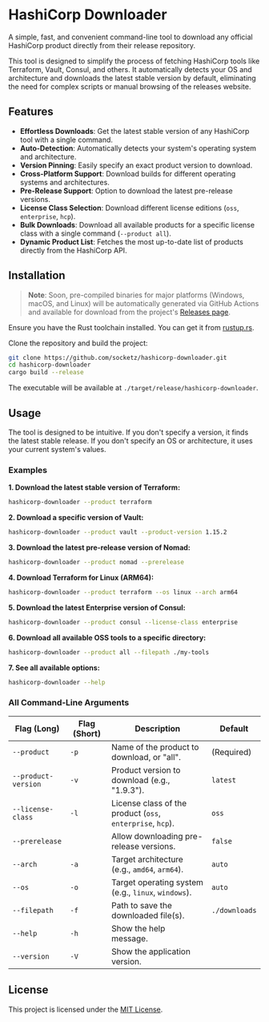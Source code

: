 # HashiCorp Downloader

A simple, fast, and convenient command-line tool to download any official HashiCorp product directly from their release repository.

This tool is designed to simplify the process of fetching HashiCorp tools like Terraform, Vault, Consul, and others. It automatically detects your OS and architecture and downloads the latest stable version by default, eliminating the need for complex scripts or manual browsing of the releases website.

## Features

- **Effortless Downloads**: Get the latest stable version of any HashiCorp tool with a single command.
- **Auto-Detection**: Automatically detects your system's operating system and architecture.
- **Version Pinning**: Easily specify an exact product version to download.
- **Cross-Platform Support**: Download builds for different operating systems and architectures.
- **Pre-Release Support**: Option to download the latest pre-release versions.
- **License Class Selection**: Download different license editions (`oss`, `enterprise`, `hcp`).
- **Bulk Downloads**: Download all available products for a specific license class with a single command (`--product all`).
- **Dynamic Product List**: Fetches the most up-to-date list of products directly from the HashiCorp API.

## Installation

> **Note**: Soon, pre-compiled binaries for major platforms (Windows, macOS, and Linux) will be automatically generated via GitHub Actions and available for download from the project's [Releases page](https://github.com/socketz/hashicorp-downloader/releases).

Ensure you have the Rust toolchain installed. You can get it from [rustup.rs](https://rustup.rs/).

Clone the repository and build the project:
```sh
git clone https://github.com/socketz/hashicorp-downloader.git
cd hashicorp-downloader
cargo build --release
```
The executable will be available at `./target/release/hashicorp-downloader`.

## Usage

The tool is designed to be intuitive. If you don't specify a version, it finds the latest stable release. If you don't specify an OS or architecture, it uses your current system's values.

### Examples

**1. Download the latest stable version of Terraform:**
```sh
hashicorp-downloader --product terraform
```

**2. Download a specific version of Vault:**
```sh
hashicorp-downloader --product vault --product-version 1.15.2
```

**3. Download the latest pre-release version of Nomad:**
```sh
hashicorp-downloader --product nomad --prerelease
```

**4. Download Terraform for Linux (ARM64):**
```sh
hashicorp-downloader --product terraform --os linux --arch arm64
```

**5. Download the latest Enterprise version of Consul:**
```sh
hashicorp-downloader --product consul --license-class enterprise
```

**6. Download all available OSS tools to a specific directory:**
```sh
hashicorp-downloader --product all --filepath ./my-tools
```

**7. See all available options:**
```sh
hashicorp-downloader --help
```

### All Command-Line Arguments

| Flag (Long)         | Flag (Short) | Description                                                              | Default      |
| ------------------- | ------------ | ------------------------------------------------------------------------ | ------------ |
| `--product`         | `-p`         | Name of the product to download, or "all".                               | (Required)   |
| `--product-version` | `-v`         | Product version to download (e.g., "1.9.3").                             | `latest`     |
| `--license-class`   | `-l`         | License class of the product (`oss`, `enterprise`, `hcp`).               | `oss`        |
| `--prerelease`      |              | Allow downloading pre-release versions.                                  | `false`      |
| `--arch`            | `-a`         | Target architecture (e.g., `amd64`, `arm64`).                            | `auto`       |
| `--os`              | `-o`         | Target operating system (e.g., `linux`, `windows`).                      | `auto`       |
| `--filepath`        | `-f`         | Path to save the downloaded file(s).                                     | `./downloads`|
| `--help`            | `-h`         | Show the help message.                                                   |              |
| `--version`         | `-V`         | Show the application version.                                            |              |

## License

This project is licensed under the [MIT License](LICENSE).